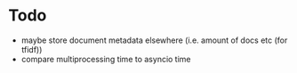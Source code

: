 # Todo

- maybe store document metadata elsewhere (i.e. amount of docs etc (for tfidf))
- compare multiprocessing time to asyncio time
